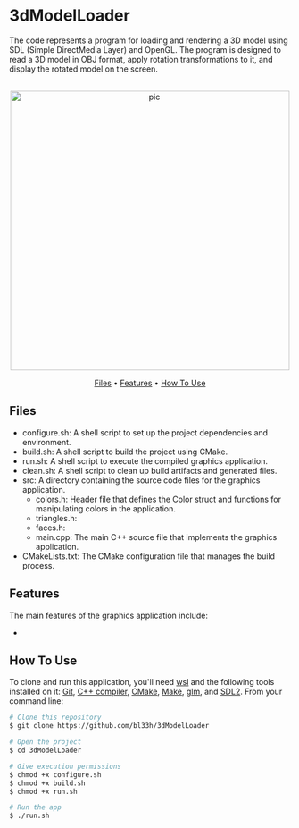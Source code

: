 # 3dModelLoader
The code represents a program for loading and rendering a 3D model using SDL (Simple DirectMedia Layer) and OpenGL. The program is designed to read a 3D model in OBJ format, apply rotation transformations to it, and display the rotated model on the screen. 

<p align="center">
  <br>
  <img src="" alt="pic" width="500">
  <br>
</p>

<p align="center" >
  <a href="#Files">Files</a> •
  <a href="#Features">Features</a> •
  <a href="#how-to-use">How To Use</a> 
</p>

## Files

- configure.sh: A shell script to set up the project dependencies and environment.
- build.sh: A shell script to build the project using CMake.
- run.sh: A shell script to execute the compiled graphics application.
- clean.sh: A shell script to clean up build artifacts and generated files.
- src: A directory containing the source code files for the graphics application.
  - colors.h: Header file that defines the Color struct and functions for manipulating colors in the application.
  - triangles.h:
  - faces.h:
  - main.cpp: The main C++ source file that implements the graphics application.
- CMakeLists.txt: The CMake configuration file that manages the build process.

## Features
The main features of the graphics application include:

- 

## How To Use
To clone and run this application, you'll need [wsl](https://learn.microsoft.com/en-us/windows/wsl/install) and the following tools installed on it: [Git](https://git-scm.com), [C++ compiler](https://www.fdi.ucm.es/profesor/luis/fp/devtools/mingw.html), [CMake](https://cmake.org/download/), [Make](https://linuxhint.com/install-make-ubuntu/), [glm](https://sourceforge.net/projects/glm.mirror/), and [SDL2](https://www.oreilly.com/library/view/rust-programming-by/9781788390637/386c15eb-41b2-41b4-bd65-154a750a58d8.xhtml). From your command line:

```bash
# Clone this repository
$ git clone https://github.com/bl33h/3dModelLoader

# Open the project
$ cd 3dModelLoader

# Give execution permissions
$ chmod +x configure.sh
$ chmod +x build.sh
$ chmod +x run.sh

# Run the app
$ ./run.sh
```
